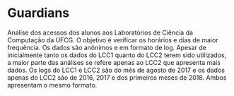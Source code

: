 # Guardians

Análise dos acessos dos alunos aos Laboratórios de Ciência da Computação da UFCG. 
O objetivo é verificar os horários e dias de maior frequência.
Os dados são anônimos e em formato de log. Apesar de inicialmente tanto os dados do LCC1 quanto do LCC2 terem sido utilizados, a maior parte das análises se refere apenas ao LCC2 que apresenta mais dados. 
Os logs do LCC1 e LCC2 são do mês de agosto de 2017 e os dados apenas do LCC2 são de 2016, 2017 e dos primeiros meses de 2018. Ambos apresentam o mesmo formato.
